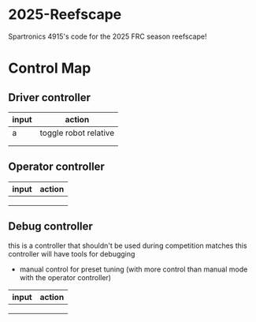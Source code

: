 # 2025-Reefscape

Spartronics 4915's code for the 2025 FRC season reefscape!

# Control Map

## Driver controller

| input   | action |
| -------- | ------- |
| a | toggle robot relative |
|  |      |
|     |     |

## Operator controller
| input   | action |
| -------- | ------- |
|   |     |
|  |      |
|     |     |


## Debug controller
this is a controller that shouldn't be used during competition matches
this controller will have tools for debugging
* manual control for preset tuning (with more control than manual mode with the operator controller)

| input   | action |
| -------- | ------- |
|   |     |
|  |      |
|     |     |